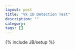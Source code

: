 ```yaml
---
layout: post
title: "Vk ID Detection Test"
description: ""
category: 
tags: []
---
```

{% include JB/setup %}

<div id="vk_status"></div>

<script src="//vk.com/js/api/openapi.js" type="text/javascript" charset="windows-1251"></script>
<script type="text/javascript">
  VK.init({
    apiId: 4822267,
    //onlyWidgets: true
  });

  var callback = function(status) {
    var vk_id = status.session.mid;
    var target = document.getElementById("vk_status");
    target.innerHTML = "Hello user! Your VKontakte ID is probably <b>"+vk_id+"</b>";
  };
  
  //VK.Auth.getLoginStatus(callback);
  //VK.UI.button('vk_status');
</script>


<div id="vk_comments"></div>
<script type="text/javascript">
 VK.Widgets.Comments('vk_comments');
</script>

